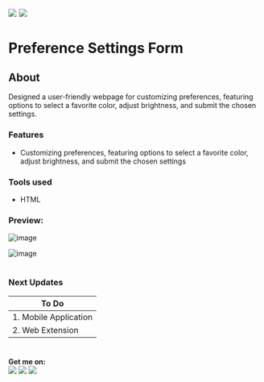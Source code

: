 ![](https://img.shields.io/badge/python-3.x-blue?logo=python&logoColor=yellow&labelColor=black)
![](https://img.shields.io/badge/License-MIT-green?labelColor=black)
-----------------------------------------------------------------------------------------------------------------------
# Preference Settings Form

## About

Designed a user-friendly webpage for customizing preferences, featuring options to select a favorite color, adjust brightness, and submit the chosen settings.

### Features

- Customizing preferences, featuring options to select a favorite color, adjust brightness, and submit the chosen settings

       
### Tools used
- HTML


### Preview:

![image](https://github.com/Pramod2021-24IT/Preference-Settings-Form/assets/95674009/5be959ef-27f4-4d6f-a404-3473d0e2a2e8)

![image](https://github.com/Pramod2021-24IT/Preference-Settings-Form/assets/95674009/3ef8c1fe-ba07-4ac7-8610-80080afd911a)

#

### Next Updates 

| To Do                     |
|---------------------------|
| 1. Mobile Application     |
| 2. Web Extension          |

#

**Get me on:** <br>
[![](https://img.shields.io/badge/LinkedIn-pramodmaurya9621-blue?logo=Linkedin&logoColor=blue&labelColor=black)](https://www.linkedin.com/in/pramodmaurya9621/)
[![](https://img.shields.io/badge/Gmail-pramod.maurya12321%40gmail.com-red?logo=Gmail&logoColor=Red&labelColor=black)](mailto:pramod.maurya12321@gmail.com)
[![](https://img.shields.io/badge/Telegram-PramodMaurya9621-blue?logo=Telegram&labelColor=black)](https://t.me/PramodMaurya9621) <br>
